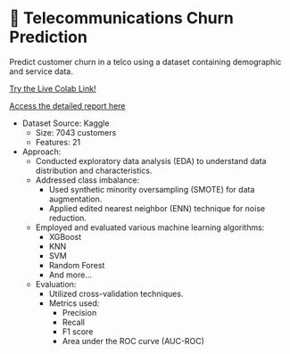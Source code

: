 # 🔮 Telecommunications Churn Prediction


Predict customer churn in a telco using a dataset containing demographic and service data.

[Try the Live Colab Link!](https://colab.research.google.com/drive/179S9uSjffaUztRUuaNshgzbYXYcLCLeI?usp=sharing)

[Access the detailed report here](CustomerChurn_Report.pdf)

- Dataset Source: Kaggle
  - Size: 7043 customers
  - Features: 21
- Approach:
  - Conducted exploratory data analysis (EDA) to understand data distribution and characteristics.
  - Addressed class imbalance:
    - Used synthetic minority oversampling (SMOTE) for data augmentation.
    - Applied edited nearest neighbor (ENN) technique for noise reduction.
  - Employed and evaluated various machine learning algorithms:
    - XGBoost
    - KNN
    - SVM
    - Random Forest
    - And more...
  - Evaluation:
    - Utilized cross-validation techniques.
    - Metrics used:
      - Precision
      - Recall
      - F1 score
      - Area under the ROC curve (AUC-ROC)
